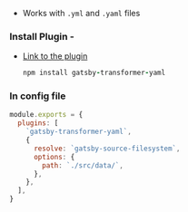 - Works with `.yml` and `.yaml` files
###  Install Plugin -
- [Link to the plugin](https://www.gatsbyjs.com/plugins/gatsby-transformer-yaml/?=yaml)
    
    ```ruby
    npm install gatsby-transformer-yaml
    ```
    
### In config file
    
```jsx
module.exports = {
  plugins: [
	`gatsby-transformer-yaml`,
	{
	  resolve: `gatsby-source-filesystem`,
	  options: {
		path: `./src/data/`,
	  },
	},
  ],
}
```
    
    

